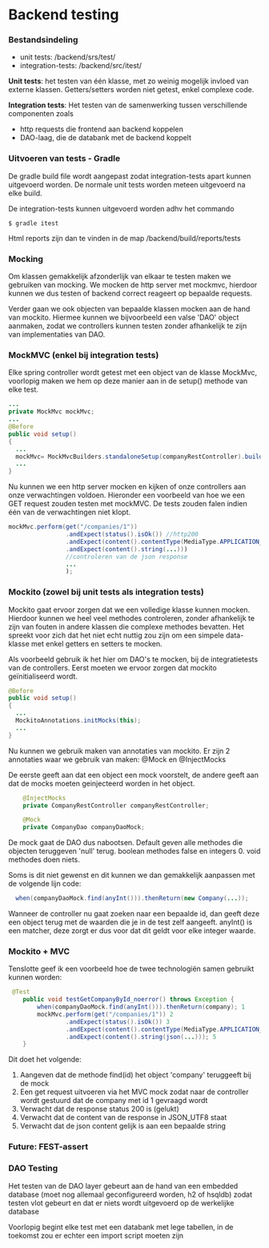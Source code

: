 # Backend testing

### Bestandsindeling
- unit tests: /backend/srs/test/
- integration-tests: /backend/src/itest/

**Unit tests**: het testen van één klasse, met zo weinig mogelijk invloed van externe klassen. Getters/setters worden niet getest, enkel complexe code.

**Integration tests**: Het testen van de samenwerking tussen verschillende componenten zoals
- http requests die frontend aan backend koppelen
- DAO-laag, die de databank met de backend koppelt


### Uitvoeren van tests - Gradle
De gradle build file wordt aangepast zodat integration-tests apart kunnen uitgevoerd worden. De normale unit tests worden meteen uitgevoerd na elke build.

De integration-tests kunnen uitgevoerd worden adhv het commando
```
$ gradle itest
```
Html reports zijn dan te vinden in de map /backend/build/reports/tests



### Mocking

Om klassen gemakkelijk afzonderlijk van elkaar te testen maken we gebruiken van mocking. We mocken de http server met mockmvc, hierdoor kunnen we dus testen of backend correct reageert op bepaalde requests.

Verder gaan we ook objecten van bepaalde klassen mocken aan de hand van mockito. Hiermee kunnen we bijvoorbeeld een valse 'DAO' object aanmaken, zodat we controllers kunnen testen zonder afhankelijk te zijn van implementaties van DAO.


### MockMVC (enkel bij integration tests)
Elke spring controller wordt getest met een object van de klasse MockMvc, voorlopig maken we hem op deze manier aan in de setup() methode van elke test.
```java
...
private MockMvc mockMvc;
...
@Before
public void setup()
{
  ...
  mockMvc= MockMvcBuilders.standaloneSetup(companyRestController).build();
  ...
}

```
Nu kunnen we een http server mocken en kijken of onze controllers aan onze verwachtingen voldoen. Hieronder een voorbeeld van hoe we een GET request zouden testen met mockMVC. De tests zouden falen indien één van de verwachtingen niet klopt.

```java
mockMvc.perform(get("/companies/1"))
                .andExpect(status().isOk()) //http200
                .andExpect(content().contentType(MediaType.APPLICATION_JSON_UTF8))
                .andExpect(content().string(...)))
                //controleren van de json response
                ...
                );

```

### Mockito (zowel bij unit tests als integration tests)
Mockito gaat ervoor zorgen dat we een volledige klasse kunnen mocken. Hierdoor kunnen we heel veel methodes controleren, zonder afhankelijk te zijn van fouten in andere klassen die complexe methodes bevatten. Het spreekt voor zich dat het niet echt nuttig zou zijn om een simpele data-klasse met enkel getters en setters te mocken.

Als voorbeeld gebruik ik het hier om DAO's te mocken, bij de integratietests van de controllers. Eerst moeten we ervoor zorgen dat mockito geïnitialiseerd wordt.

```java
@Before
public void setup()
{
  ...
  MockitoAnnotations.initMocks(this);
  ...
}
```

Nu kunnen we gebruik maken van annotaties van mockito. Er zijn 2 annotaties waar we gebruik van maken: @Mock en @InjectMocks

De eerste geeft aan dat een object een mock voorstelt, de andere geeft aan dat de mocks moeten geinjecteerd worden in het object.
```java
    @InjectMocks
    private CompanyRestController companyRestController;

    @Mock
    private CompanyDao companyDaoMock;
```
De mock gaat de DAO dus nabootsen. Default geven alle methodes die objecten teruggeven 'null' terug. boolean methodes false en integers 0. void methodes doen niets.

Soms is dit niet gewenst en dit kunnen we dan gemakkelijk aanpassen met de volgende lijn code:

```java
  when(companyDaoMock.find(anyInt())).thenReturn(new Company(...));
```    
Wanneer de controller nu gaat zoeken naar een bepaalde id, dan geeft deze een object terug met de waarden die je in de test zelf aangeeft. anyInt() is een matcher, deze zorgt er dus voor dat dit geldt voor elke integer waarde.

### Mockito + MVC

 Tenslotte geef ik een voorbeeld hoe de twee technologiën samen gebruikt kunnen worden:
```java
 @Test
    public void testGetCompanyById_noerror() throws Exception {
        when(companyDaoMock.find(anyInt())).thenReturn(company); 1
        mockMvc.perform(get("/companies/1")) 2
                .andExpect(status().isOk()) 3
                .andExpect(content().contentType(MediaType.APPLICATION_JSON_UTF8)) 4
                .andExpect(content().string(json(...))); 5
    }
```  
Dit doet het volgende:
1. Aangeven dat de methode find(id) het object 'company' teruggeeft bij de mock
2. Een get request uitvoeren via het MVC mock zodat naar de controller wordt gestuurd dat de company met id 1 gevraagd wordt
3. Verwacht dat de response status 200 is (gelukt)
4. Verwacht dat de content van de response in JSON_UTF8 staat
5. Verwacht dat de json content gelijk is aan een bepaalde string

### Future: FEST-assert


### DAO Testing

Het testen van de DAO layer gebeurt aan de hand van een embedded database (moet nog allemaal geconfigureerd worden, h2 of hsqldb) zodat testen vlot gebeurt en dat er niets wordt uitgevoerd op de werkelijke database

Voorlopig begint elke test met een databank met lege tabellen, in de toekomst zou er echter een import script moeten zijn 
